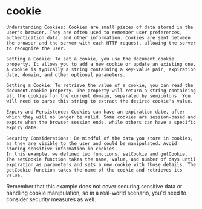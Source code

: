 # cookie
    Understanding Cookies: Cookies are small pieces of data stored in the user's browser. They are often used to remember user preferences, authentication data, and other information. Cookies are sent between the browser and the server with each HTTP request, allowing the server to recognize the user.

    Setting a Cookie: To set a cookie, you use the document.cookie property. It allows you to add a new cookie or update an existing one. A cookie is typically a string containing a key-value pair, expiration date, domain, and other optional parameters.

    Getting a Cookie: To retrieve the value of a cookie, you can read the document.cookie property. The property will return a string containing all the cookies for the current domain, separated by semicolons. You will need to parse this string to extract the desired cookie's value.

    Expiry and Persistence: Cookies can have an expiration date, after which they will no longer be valid. Some cookies are session-based and expire when the browser session ends, while others can have a specific expiry date.

    Security Considerations: Be mindful of the data you store in cookies, as they are visible to the user and could be manipulated. Avoid storing sensitive information in cookies.
    In this example, we defined two functions, setCookie and getCookie. The setCookie function takes the name, value, and number of days until expiration as parameters and sets a new cookie with those details. The getCookie function takes the name of the cookie and retrieves its value.

Remember that this example does not cover securing sensitive data or handling cookie manipulation, so in a real-world scenario, you'd need to consider security measures as well.
